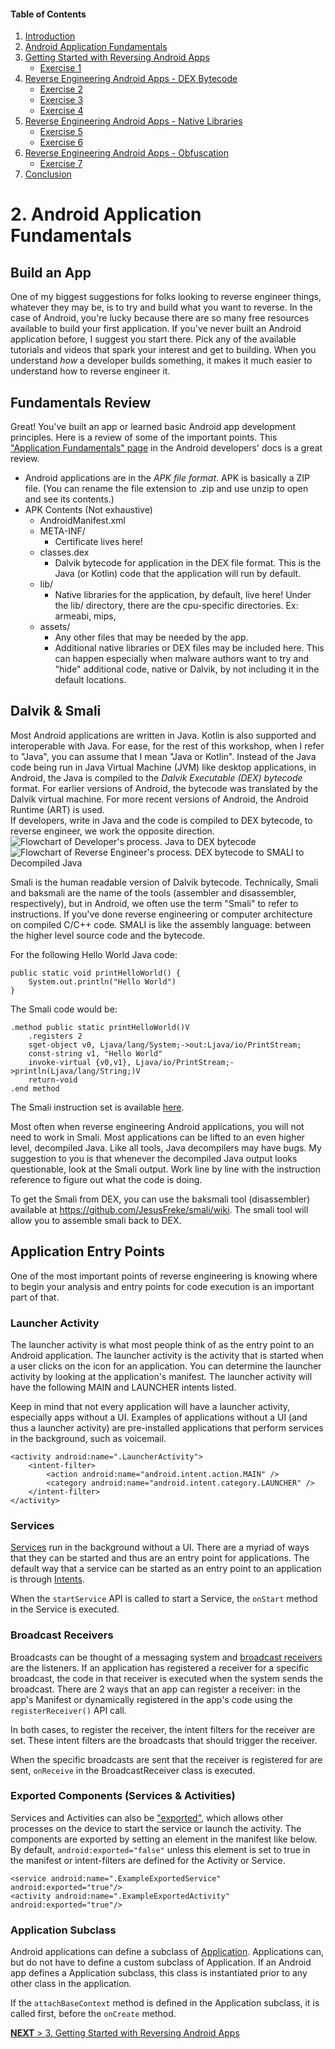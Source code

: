 #### Table of Contents

1. [Introduction](index.html)
1. [Android Application Fundamentals](app_fundamentals.html)
1. [Getting Started with Reversing Android Apps](reversing_intro.html)
    * [Exercise 1](reversing_intro.html#exercise-1---beginning-re-with-jadx)
1. [Reverse Engineering Android Apps - DEX Bytecode](reversing_dex.html)
	* [Exercise 2](reversing_dex.html#exercise-2---reverse-engineer-the-dex)
	* [Exercise 3](reversing_dex.html#exercise-3---reverse-engineer-the-dex-to-identify-the-vuln)
	* [Exercise 4](reversing_dex.html#exercise-4---arbitrary-command-execution-take-2)
1. [Reverse Engineering Android Apps - Native Libraries](reversing_native_libs.html)
	* [Exercise 5](reversing_native_libs.html#exercise-5---find-the-address-of-the-native-function)
	* [Exercise 6](reversing_native_libs.html#exercise-6---find-and-reverse-the-native-function)
1. [Reverse Engineering Android Apps - Obfuscation](obfuscation.html)
	* [Exercise 7](obfuscation.html#exercise-7---string-deobfuscation)
1. [Conclusion](conclusion.html)



# 2. Android Application Fundamentals

## Build an App
One of my biggest suggestions for folks looking to reverse engineer things, whatever they may be, is to try and build what you want to reverse. In the case of Android, you're lucky because there are so many free resources available to build your first application. If you've never built an Android application before, I suggest you start there. Pick any of the available tutorials and videos that spark your interest and get to building. When you understand *how* a developer builds something, it makes it much easier to understand how to reverse engineer it. 

## Fundamentals Review
Great! You've built an app or learned basic Android app development principles. Here is a review of some of the important points. This ["Application Fundamentals" page](https://developer.android.com/guide/components/fundamentals.html) in the Android developers' docs is a great review.

* Android applications are in the _APK file format_. APK is basically a ZIP file. (You can rename the file extension to .zip and use unzip to open and see its contents.)
* APK Contents (Not exhaustive)
    * AndroidManifest.xml
    * META-INF/
        * Certificate lives here!
    * classes.dex
        * Dalvik bytecode for application in the DEX file format. This is the Java (or Kotlin) code that the application will run by default.
	* lib/
        * Native libraries for the application, by default, live here! Under the lib/ directory, there are the cpu-specific directories. Ex: armeabi, mips, 
    * assets/
        * Any other files that may be needed by the app. 
        * Additional native libraries or DEX files may be included here. This can happen especially when malware authors want to try and "hide" additional code, native or Dalvik, by not including it in the default locations.

## Dalvik & Smali
Most Android applications are written in Java. Kotlin is also supported and interoperable with Java. For ease, for the rest of this workshop, when I refer to "Java", you can assume that I mean "Java or Kotlin". Instead of the Java code being run in Java Virtual Machine (JVM) like desktop applications, in Android, the Java is compiled to the _Dalvik Executable (DEX) bytecode_ format. For earlier versions of Android, the bytecode was translated by the Dalvik virtual machine. For more recent versions of Android, the Android Runtime (ART) is used.
<br />
If developers, write in Java and the code is compiled to DEX bytecode, to reverse engineer, we work the opposite direction. 
<br />
![Flowchart of Developer's process. Java to DEX bytecode](images/DevelopersFlow.jpg)
<br />
![Flowchart of Reverse Engineer's process. DEX bytecode to SMALI to Decompiled Java](images/ReversersFlow.jpg)

Smali is the human readable version of Dalvik bytecode. Technically, Smali and baksmali are the name of the tools (assembler and disassembler, respectively), but in Android, we often use the term "Smali" to refer to instructions. If you've done reverse engineering or computer architecture on compiled C/C++ code. SMALI is like the assembly language: between the higher level source code and the bytecode. 

For the following Hello World Java code:
```
public static void printHelloWorld() {
	System.out.println("Hello World")
}
```

The Smali code would be:
```
.method public static printHelloWorld()V
	.registers 2
	sget-object v0, Ljava/lang/System;->out:Ljava/io/PrintStream;
	const-string v1, "Hello World"
	invoke-virtual {v0,v1}, Ljava/io/PrintStream;->println(Ljava/lang/String;)V
	return-void
.end method

```
The Smali instruction set is available [here](https://source.android.com/devices/tech/dalvik/dalvik-bytecode#instructions). 

Most often when reverse engineering Android applications, you will not need to work in Smali. Most applications can be lifted to an even higher level, decompiled Java. Like all tools, Java decompilers may have bugs. My suggestion to you is that whenever the decompiled Java output looks questionable, look at the Smali output. Work line by line with the instruction reference to figure out what the code is doing. 

To get the Smali from DEX, you can use the baksmali tool (disassembler) available at https://github.com/JesusFreke/smali/wiki. The smali tool will allow you to assemble smali back to DEX.

## Application Entry Points
One of the most important points of reverse engineering is knowing where to begin your analysis and entry points for code execution is an important part of that. 

### Launcher Activity
The launcher activity is what most people think of as the entry point to an Android application. The launcher activity is the activity that is started when a user clicks on the icon for an application. You can determine the launcher activity by looking at the application's manifest. The launcher activity will have the following MAIN and LAUNCHER intents listed.

Keep in mind that not every application will have a launcher activity, especially apps without a UI. Examples of applications without a UI (and thus a launcher activity) are pre-installed applications that perform services in the background, such as voicemail. 
```
<activity android:name=".LauncherActivity">
	<intent-filter>
    	<action android:name="android.intent.action.MAIN" />
        <category android:name="android.intent.category.LAUNCHER" />
    </intent-filter>
</activity>
```

### Services
[Services](https://developer.android.com/guide/components/services) run in the background without a UI. There are a myriad of ways that they can be started and thus are an entry point for applications. The default way that a service can be started as an entry point to an application is through [Intents](https://developer.android.com/guide/components/intents-filters). 

When the `startService` API is called to start a Service, the `onStart` method in the Service is executed. 

### Broadcast Receivers
Broadcasts can be thought of a messaging system and [broadcast receivers](https://developer.android.com/guide/components/broadcasts#receiving-broadcasts) are the listeners. If an application has registered a receiver for a specific broadcast, the code in that receiver is executed when the system sends the broadcast. There are 2 ways that an app can register a receiver: in the app's Manifest or dynamically registered in the app's code using the `registerReceiver()` API call. 

In both cases, to register the receiver, the intent filters for the receiver are set. These intent filters are the broadcasts that should trigger the receiver.

When the specific broadcasts are sent that the receiver is registered for are sent, `onReceive` in the BroadcastReceiver class is executed.

### Exported Components (Services & Activities)
Services and Activities can also be ["exported"](https://developer.android.com/guide/topics/manifest/service-element#exported), which allows other processes on the device to start the service or launch the activity. The components are exported by setting an element in the manifest like below. By default, `android:exported="false"` unless this element is set to true in the manifest or intent-filters are defined for the Activity or Service.
```
<service android:name=".ExampleExportedService" android:exported="true"/>
<activity android:name=".ExampleExportedActivity" android:exported="true"/>
````

### Application Subclass
Android applications can define a subclass of [Application](https://developer.android.com/reference/android/app/Application). Applications can, but do not have to define a custom subclass of Application. If an Android app defines a Application subclass, this class is instantiated prior to any other class in the application. 

If the `attachBaseContext` method is defined in the Application subclass, it is called first, before the `onCreate` method. 


[**NEXT** > 3. Getting Started with Reversing Android Apps](reversing_intro.html)